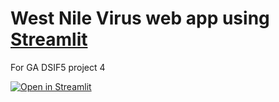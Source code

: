 # West Nile Virus web app using [Streamlit](https://streamlit.io/)
For GA DSIF5 project 4

[![Open in Streamlit](https://static.streamlit.io/badges/streamlit_badge_black_white.svg)](https://yxmauw-west-nile-virus-app-main-ey6zbl.streamlitapp.com/wnv_density)
